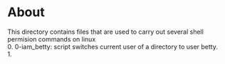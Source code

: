 # About 
This directory contains files that are used to carry out several shell permision commands on linux  
0. 0-iam_betty:  script switches current user of a directory to user betty.  
1. 
